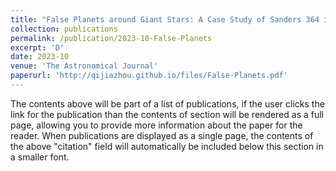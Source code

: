 ```yaml
---
title: "False Planets around Giant Stars: A Case Study of Sanders 364 in M67"
collection: publications
permalink: /publication/2023-10-False-Planets
excerpt: 'D'
date: 2023-10
venue: 'The Astronomical Journal'
paperurl: 'http://qijiazhou.github.io/files/False-Planets.pdf'
---
```


The contents above will be part of a list of publications, if the user clicks the link for the publication than the contents of section will be rendered as a full page, allowing you to provide more information about the paper for the reader. When publications are displayed as a single page, the contents of the above "citation" field will automatically be included below this section in a smaller font.
